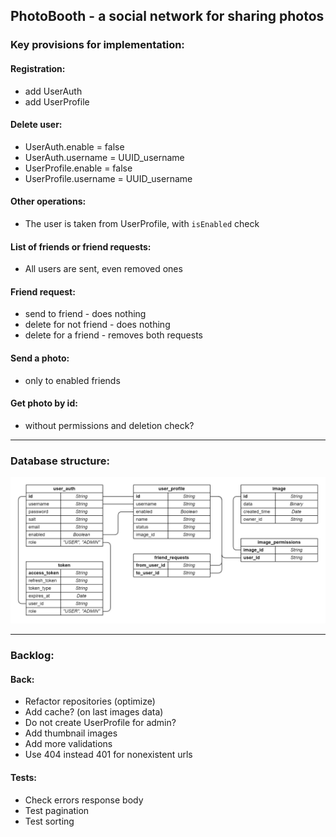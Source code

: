 ## PhotoBooth - a social network for sharing photos

### Key provisions for implementation:

#### Registration:
- add UserAuth
- add UserProfile

#### Delete user:
- UserAuth.enable = false
- UserAuth.username = UUID_username
- UserProfile.enable = false
- UserProfile.username = UUID_username

#### Other operations:
- The user is taken from UserProfile, with `isEnabled` check

#### List of friends or friend requests:
- All users are sent, even removed ones

#### Friend request:
- send to friend - does nothing
- delete for not friend - does nothing
- delete for a friend - removes both requests

#### Send a photo:
- only to enabled friends

#### Get photo by id:
- without permissions and deletion check?

-------------------------------------------------------
### Database structure:

![Alt text](doc/db_schema.png?raw=true "DB schema")

-------------------------------------------------------
### Backlog:

#### Back:
- Refactor repositories (optimize)
- Add cache? (on last images data)
- Do not create UserProfile for admin?
- Add thumbnail images
- Add more validations
- Use 404 instead 401 for nonexistent urls

#### Tests:
- Check errors response body
- Test pagination
- Test sorting
